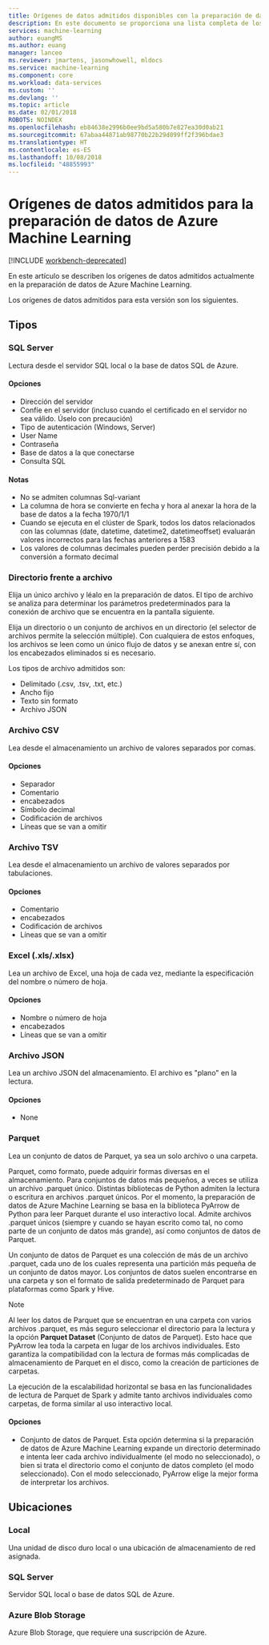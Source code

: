 ```yaml
---
title: Orígenes de datos admitidos disponibles con la preparación de datos de Azure Machine Learning | Microsoft Docs
description: En este documento se proporciona una lista completa de los orígenes de datos admitidos disponibles para la preparación de datos de Azure Machine Learning.
services: machine-learning
author: euangMS
ms.author: euang
manager: lanceo
ms.reviewer: jmartens, jasonwhowell, mldocs
ms.service: machine-learning
ms.component: core
ms.workload: data-services
ms.custom: ''
ms.devlang: ''
ms.topic: article
ms.date: 02/01/2018
ROBOTS: NOINDEX
ms.openlocfilehash: eb84638e2996b0ee9bd5a580b7e827ea30d0ab21
ms.sourcegitcommit: 67abaa44871ab98770b22b29d899ff2f396bdae3
ms.translationtype: HT
ms.contentlocale: es-ES
ms.lasthandoff: 10/08/2018
ms.locfileid: "48855993"
---
```

# <a name="supported-data-sources-for-azure-machine-learning-data-preparation"></a>Orígenes de datos admitidos para la preparación de datos de Azure Machine Learning 

[!INCLUDE [workbench-deprecated](../../../includes/aml-deprecating-preview-2017.md)] 

En este artículo se describen los orígenes de datos admitidos actualmente en la preparación de datos de Azure Machine Learning.

Los orígenes de datos admitidos para esta versión son los siguientes.

## <a name="types"></a>Tipos 

### <a name="sql-server"></a>SQL Server
Lectura desde el servidor SQL local o la base de datos SQL de Azure.

#### <a name="options"></a>Opciones
- Dirección del servidor
- Confíe en el servidor (incluso cuando el certificado en el servidor no sea válido. Úselo con precaución)
- Tipo de autenticación (Windows, Server)
- User Name
- Contraseña
- Base de datos a la que conectarse
- Consulta SQL

#### <a name="notes"></a>Notas
- No se admiten columnas Sql-variant
- La columna de hora se convierte en fecha y hora al anexar la hora de la base de datos a la fecha 1970/1/1
- Cuando se ejecuta en el clúster de Spark, todos los datos relacionados con las columnas (date, datetime, datetime2, datetimeoffset) evaluarán valores incorrectos para las fechas anteriores a 1583
- Los valores de columnas decimales pueden perder precisión debido a la conversión a formato decimal

### <a name="directory-vs-file"></a>Directorio frente a archivo
Elija un único archivo y léalo en la preparación de datos. El tipo de archivo se analiza para determinar los parámetros predeterminados para la conexión de archivo que se encuentra en la pantalla siguiente.

Elija un directorio o un conjunto de archivos en un directorio (el selector de archivos permite la selección múltiple). Con cualquiera de estos enfoques, los archivos se leen como un único flujo de datos y se anexan entre sí, con los encabezados eliminados si es necesario.

Los tipos de archivo admitidos son:
- Delimitado (.csv, .tsv, .txt, etc.)
- Ancho fijo
- Texto sin formato
- Archivo JSON

### <a name="csv-file"></a>Archivo CSV
Lea desde el almacenamiento un archivo de valores separados por comas.

#### <a name="options"></a>Opciones
- Separador
- Comentario
- encabezados
- Símbolo decimal
- Codificación de archivos
- Líneas que se van a omitir

### <a name="tsv-file"></a>Archivo TSV
Lea desde el almacenamiento un archivo de valores separados por tabulaciones.

#### <a name="options"></a>Opciones
- Comentario
- encabezados
- Codificación de archivos
- Líneas que se van a omitir

### <a name="excel-xlsxlsx"></a>Excel (.xls/.xlsx)
Lea un archivo de Excel, una hoja de cada vez, mediante la especificación del nombre o número de hoja.

#### <a name="options"></a>Opciones
- Nombre o número de hoja
- encabezados
- Líneas que se van a omitir

### <a name="json-file"></a>Archivo JSON
Lea un archivo JSON del almacenamiento. El archivo es "plano" en la lectura.

#### <a name="options"></a>Opciones
- None

### <a name="parquet"></a>Parquet
Lea un conjunto de datos de Parquet, ya sea un solo archivo o una carpeta.

Parquet, como formato, puede adquirir formas diversas en el almacenamiento. Para conjuntos de datos más pequeños, a veces se utiliza un archivo .parquet único. Distintas bibliotecas de Python admiten la lectura o escritura en archivos .parquet únicos. Por el momento, la preparación de datos de Azure Machine Learning se basa en la biblioteca PyArrow de Python para leer Parquet durante el uso interactivo local. Admite archivos .parquet únicos (siempre y cuando se hayan escrito como tal, no como parte de un conjunto de datos más grande), así como conjuntos de datos de Parquet.

Un conjunto de datos de Parquet es una colección de más de un archivo .parquet, cada uno de los cuales representa una partición más pequeña de un conjunto de datos mayor. Los conjuntos de datos suelen encontrarse en una carpeta y son el formato de salida predeterminado de Parquet para plataformas como Spark y Hive.

>[!NOTE]
>Al leer los datos de Parquet que se encuentran en una carpeta con varios archivos .parquet, es más seguro seleccionar el directorio para la lectura y la opción **Parquet Dataset** (Conjunto de datos de Parquet). Esto hace que PyArrow lea toda la carpeta en lugar de los archivos individuales. Esto garantiza la compatibilidad con la lectura de formas más complicadas de almacenamiento de Parquet en el disco, como la creación de particiones de carpetas.

La ejecución de la escalabilidad horizontal se basa en las funcionalidades de lectura de Parquet de Spark y admite tanto archivos individuales como carpetas, de forma similar al uso interactivo local.

#### <a name="options"></a>Opciones
- Conjunto de datos de Parquet. Esta opción determina si la preparación de datos de Azure Machine Learning expande un directorio determinado e intenta leer cada archivo individualmente (el modo no seleccionado), o bien si trata el directorio como el conjunto de datos completo (el modo seleccionado). Con el modo seleccionado, PyArrow elige la mejor forma de interpretar los archivos.


## <a name="locations"></a>Ubicaciones
### <a name="local"></a>Local
Una unidad de disco duro local o una ubicación de almacenamiento de red asignada.

### <a name="sql-server"></a>SQL Server
Servidor SQL local o base de datos SQL de Azure.

### <a name="azure-blob-storage"></a>Azure Blob Storage
Azure Blob Storage, que requiere una suscripción de Azure.

